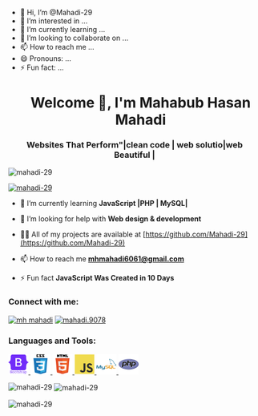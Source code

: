- 👋 Hi, I’m @Mahadi-29
- 👀 I’m interested in ...
- 🌱 I’m currently learning ...
- 💞️ I’m looking to collaborate on ...
- 📫 How to reach me ...
- 😄 Pronouns: ...
- ⚡ Fun fact: ...<h1 align="center">Welcome 👋, I'm Mahabub Hasan Mahadi</h1>
<h3 align="center">Websites That Perform"|clean code | web solutio|web Beautiful |</h3>

<p align="left"> <img src="https://komarev.com/ghpvc/?username=mahadi-29&label=Profile%20views&color=0e75b6&style=flat" alt="mahadi-29" /> </p>

<p align="left"> <a href="https://github.com/ryo-ma/github-profile-trophy"><img src="https://github-profile-trophy.vercel.app/?username=mahadi-29" alt="mahadi-29" /></a> </p>

- 🌱 I’m currently learning **JavaScript |PHP | MySQL|**

- 🤝 I’m looking for help with **Web design & development**

- 👨‍💻 All of my projects are available at [https://github.com/Mahadi-29](https://github.com/Mahadi-29)

- 📫 How to reach me **mhmahadi6061@gmail.com**

- ⚡ Fun fact **JavaScript Was Created in 10 Days**

<h3 align="left">Connect with me:</h3>
<p align="left">
<a href="https://linkedin.com/in/mh mahadi" target="blank"><img align="center" src="https://raw.githubusercontent.com/rahuldkjain/github-profile-readme-generator/master/src/images/icons/Social/linked-in-alt.svg" alt="mh mahadi" height="30" width="40" /></a>
<a href="https://instagram.com/mahadi.9078" target="blank"><img align="center" src="https://raw.githubusercontent.com/rahuldkjain/github-profile-readme-generator/master/src/images/icons/Social/instagram.svg" alt="mahadi.9078" height="30" width="40" /></a>
</p>

<h3 align="left">Languages and Tools:</h3>
<p align="left"> <a href="https://getbootstrap.com" target="_blank" rel="noreferrer"> <img src="https://raw.githubusercontent.com/devicons/devicon/master/icons/bootstrap/bootstrap-plain-wordmark.svg" alt="bootstrap" width="40" height="40"/> </a> <a href="https://www.w3schools.com/css/" target="_blank" rel="noreferrer"> <img src="https://raw.githubusercontent.com/devicons/devicon/master/icons/css3/css3-original-wordmark.svg" alt="css3" width="40" height="40"/> </a> <a href="https://www.w3.org/html/" target="_blank" rel="noreferrer"> <img src="https://raw.githubusercontent.com/devicons/devicon/master/icons/html5/html5-original-wordmark.svg" alt="html5" width="40" height="40"/> </a> <a href="https://developer.mozilla.org/en-US/docs/Web/JavaScript" target="_blank" rel="noreferrer"> <img src="https://raw.githubusercontent.com/devicons/devicon/master/icons/javascript/javascript-original.svg" alt="javascript" width="40" height="40"/> </a> <a href="https://www.mysql.com/" target="_blank" rel="noreferrer"> <img src="https://raw.githubusercontent.com/devicons/devicon/master/icons/mysql/mysql-original-wordmark.svg" alt="mysql" width="40" height="40"/> </a> <a href="https://www.php.net" target="_blank" rel="noreferrer"> <img src="https://raw.githubusercontent.com/devicons/devicon/master/icons/php/php-original.svg" alt="php" width="40" height="40"/> </a> </p>

<p><img align="left" src="https://github-readme-stats.vercel.app/api/top-langs?username=mahadi-29&show_icons=true&locale=en&layout=compact" alt="mahadi-29" /></p>

<p>&nbsp;<img align="center" src="https://github-readme-stats.vercel.app/api?username=mahadi-29&show_icons=true&locale=en" alt="mahadi-29" /></p>

<p><img align="center" src="https://github-readme-streak-stats.herokuapp.com/?user=mahadi-29&" alt="mahadi-29" /></p>


<!---
Mahadi-29/Mahadi-29 is a ✨ special ✨ repository because its `README.md` (this file) appears on your GitHub profile.
You can click the Preview link to take a look at your changes.
--->
